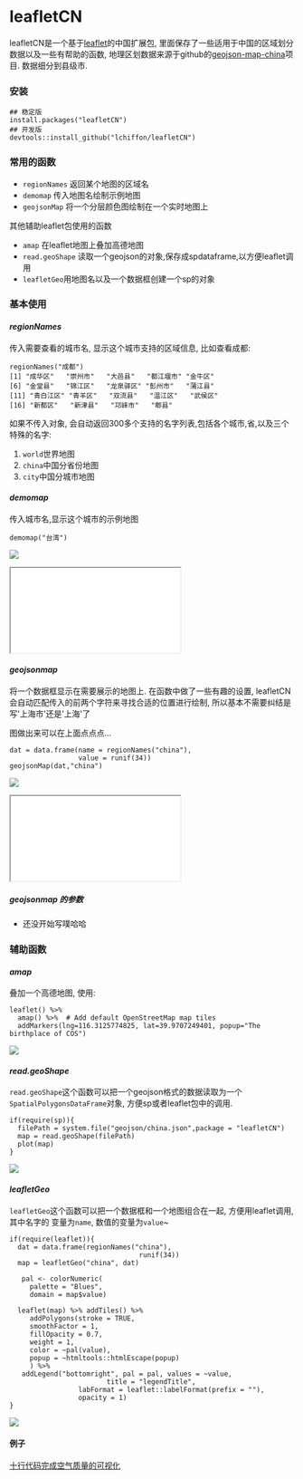 # leafletCN

leafletCN是一个基于[leaflet](https://github.com/rstudio/leaflet)的中国扩展包, 里面保存了一些适用于中国的区域划分数据以及一些有帮助的函数, 地理区划数据来源于github的[geojson-map-china](https://github.com/longwosion/geojson-map-china)项目. 数据细分到县级市.

### 安装
```
## 稳定版
install.packages("leafletCN")
## 开发版
devtools::install_github("lchiffon/leafletCN")
```

### 常用的函数

- `regionNames` 返回某个地图的区域名
- `demomap` 传入地图名绘制示例地图
- `geojsonMap` 将一个分层颜色图绘制在一个实时地图上

其他辅助leaflet包使用的函数

- `amap` 在leaflet地图上叠加高德地图
- `read.geoShape` 读取一个geojson的对象,保存成spdataframe,以方便leaflet调用
- `leafletGeo`用地图名以及一个数据框创建一个sp的对象


### 基本使用

#### *regionNames*

传入需要查看的城市名, 显示这个城市支持的区域信息, 比如查看成都:
```
regionNames("成都")
[1] "成华区"   "崇州市"   "大邑县"   "都江堰市" "金牛区"  
[6] "金堂县"   "锦江区"   "龙泉驿区" "彭州市"   "蒲江县"  
[11] "青白江区" "青羊区"   "双流县"   "温江区"   "武侯区"  
[16] "新都区"   "新津县"   "邛崃市"   "郫县"    
```

如果不传入对象, 会自动返回300多个支持的名字列表,包括各个城市,省,以及三个特殊的名字:
1. `world`世界地图
2. `china`中国分省份地图
3. `city`中国分城市地图


#### *demomap*
传入城市名,显示这个城市的示例地图


```
demomap("台湾")
```
![](examples/demo1.png)
<iframe src="examples/demo1.html"></iframe>

#### *geojsonmap*
将一个数据框显示在需要展示的地图上.
在函数中做了一些有趣的设置, leafletCN会自动匹配传入的前两个字符来寻找合适的位置进行绘制,
所以基本不需要纠结是写'上海市'还是'上海'了

图做出来可以在上面点点点...

```
dat = data.frame(name = regionNames("china"),
                 value = runif(34))
geojsonMap(dat,"china")
```
![](examples/demo2.png)
<iframe src="examples/demo2.html"></iframe>

##### *geojsonmap* 的参数

- 还没开始写噗哈哈

### 辅助函数

#### *amap*
叠加一个高德地图, 使用:
```
leaflet() %>%
  amap() %>%  # Add default OpenStreetMap map tiles
  addMarkers(lng=116.3125774825, lat=39.9707249401, popup="The birthplace of COS")
```
![](examples/demo3.png)

#### *read.geoShape*
`read.geoShape`这个函数可以把一个geojson格式的数据读取为一个`SpatialPolygonsDataFrame`对象, 方便sp或者leaflet包中的调用.

```
if(require(sp)){
  filePath = system.file("geojson/china.json",package = "leafletCN")
  map = read.geoShape(filePath)
  plot(map)
}
```
![](examples/demo4.png)

#### *leafletGeo*
`leafletGeo`这个函数可以把一个数据框和一个地图组合在一起, 方便用leaflet调用, 其中名字的
变量为`name`, 数值的变量为`value`~

```
if(require(leaflet)){
  dat = data.frame(regionNames("china"),
                                runif(34))
  map = leafletGeo("china", dat)

   pal <- colorNumeric(
     palette = "Blues",
     domain = map$value)

  leaflet(map) %>% addTiles() %>%
     addPolygons(stroke = TRUE,
     smoothFactor = 1,
     fillOpacity = 0.7,
     weight = 1,
     color = ~pal(value),
     popup = ~htmltools::htmlEscape(popup)
     ) %>%
   addLegend("bottomright", pal = pal, values = ~value,
                        title = "legendTitle",
                 labFormat = leaflet::labelFormat(prefix = ""),
                 opacity = 1)
}

```
![](examples/demo5.png)

#### 例子

[十行代码完成空气质量的可视化](http://langdawei.com/2017/01/07/aqi.html)
